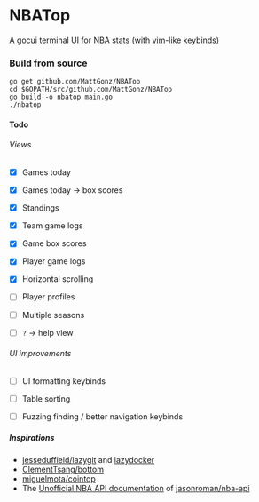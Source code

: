 # NBATop
A [gocui](https://github.com/jroimartin/gocui) terminal UI for NBA stats (with [vim](https://en.wikipedia.org/wiki/Vim_(text_editor))-like keybinds)

### Build from source
```
go get github.com/MattGonz/NBATop
cd $GOPATH/src/github.com/MattGonz/NBATop
go build -o nbatop main.go
./nbatop
```


#### Todo
###### Views
- [x] Games today
- [x] Games today -> box scores
- [x] Standings
- [x] Team game logs
- [x] Game box scores
- [x] Player game logs
- [x] Horizontal scrolling
- [ ] Player profiles
- [ ] Multiple seasons
- [ ] `?` → help view


###### UI improvements
- [ ] UI formatting keybinds
- [ ] Table sorting
- [ ] Fuzzing finding / better navigation keybinds



##### Inspirations
* [jesseduffield/lazygit](https://github.com/jesseduffield/lazygit) and [lazydocker](https://github.com/jesseduffield/lazydocker)
* [ClementTsang/bottom](https://github.com/ClementTsang/bottom)
* [miguelmota/cointop](https://github.com/cointop-sh/cointop)
* The [Unofficial NBA API documentation](http://nbasense.com/nba-api/) of [jasonroman/nba-api](https://github.com/jasonroman/nba-api)
